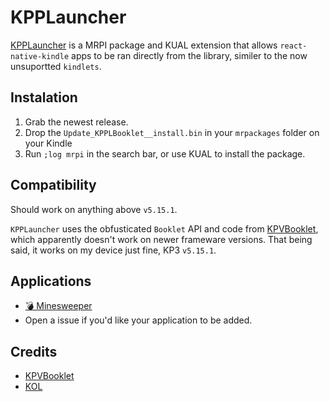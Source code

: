 # KPPLauncher
[KPPLauncher](https://github.com/lukas1h/KPPLauncher) is a MRPI package and KUAL extension that allows `react-native-kindle` apps to be ran directly from the library, similer to the now unsuportted `kindlets`.

## Instalation
1. Grab the newest release. 
2. Drop the `Update_KPPLBooklet__install.bin` in your `mrpackages` folder on your Kindle
3. Run `;log mrpi` in the search bar, or use KUAL to install the package.

## Compatibility
Should work on anything above `v5.15.1`.

`KPPLauncher` uses the obfusticated `Booklet` API and code from [KPVBooklet](https://github.com/koreader/kpvbooklet), which apparently doesn't work on newer frameware versions. That being said, it works on my device just fine, KP3 `v5.15.1`.


## Applications
- [💣 Minesweeper](https://github.com/Lukas1h/react-native-kindle-minesweeper)
- Open a issue if you'd like your application to be added.

## Credits
- [KPVBooklet](https://github.com/koreader/kpvbooklet)
- [KOL](https://github.com/yparitcher/KUAL_Booklet)
